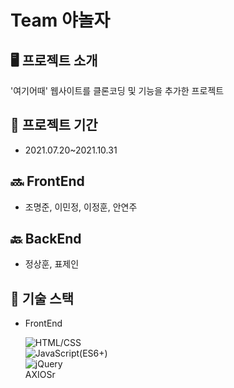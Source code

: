 # Team 야놀자

## 🖥 프로젝트 소개

'여기어때' 웹사이트를 클론코딩 및 기능을 추가한 프로젝트

## 📅 프로젝트 기간

- 2021.07.20~2021.10.31

## 🔜 FrontEnd

- 조명준, 이민정, 이정훈, 안연주

## 🔙 BackEnd

- 정상훈, 표제인

## 🔧 기술 스택

- FrontEnd

  ![HTML/CSS](https://img.shields.io/badge/-HTML/CSS-E44D26)  
  ![JavaScript(ES6+)](<https://img.shields.io/badge/-JavaScript(ES6%2B)-F0DB4D>)  
  ![jQuery](https://img.shields.io/badge/-jQuery-0769AD)<br>
  AXIOSr<br>
